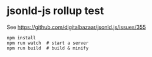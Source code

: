 # jsonld-js rollup test

See https://github.com/digitalbazaar/jsonld.js/issues/355

```
npm install
npm run watch  # start a server
npm run build  # build & minify
```
